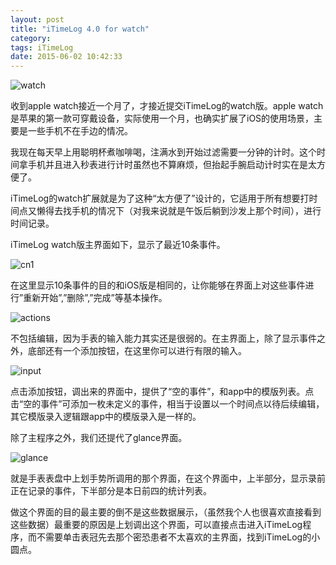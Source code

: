 ```yaml
---
layout: post
title: "iTimeLog 4.0 for watch"
category: 
tags: iTimeLog
date: 2015-06-02 10:42:33
---
```


![][image-1]

收到apple watch接近一个月了，才接近提交iTimeLog的watch版。apple watch是苹果的第一款可穿戴设备，实际使用一个月，也确实扩展了iOS的使用场景，主要是一些手机不在手边的情况。

我现在每天早上用聪明杯煮咖啡喝，注满水到开始过滤需要一分钟的计时。这个时间拿手机并且进入秒表进行计时虽然也不算麻烦，但抬起手腕启动计时实在是太方便了。

iTimeLog的watch扩展就是为了这种“太方便了”设计的，它适用于所有想要打时间点又懒得去找手机的情况下（对我来说就是午饭后躺到沙发上那个时间），进行时间记录。

iTimeLog watch版主界面如下，显示了最近10条事件。

![cn1][image-2]

在这里显示10条事件的目的和iOS版是相同的，让你能够在界面上对这些事件进行”重新开始”,”删除”,”完成”等基本操作。

![][image-3]

不包括编辑，因为手表的输入能力其实还是很弱的。在主界面上，除了显示事件之外，底部还有一个添加按钮，在这里你可以进行有限的输入。

![][image-4]

点击添加按钮，调出来的界面中，提供了“空的事件”，和app中的模版列表。点击“空的事件”可添加一枚未定义的事件，相当于设置以一个时间点以待后续编辑，其它模版录入逻辑跟app中的模版录入是一样的。

除了主程序之外，我们还提代了glance界面。

![][image-5]

就是手表表盘中上划手势所调用的那个界面，在这个界面中，上半部分，显示录前正在记录的事件，下半部分是本日前四的统计列表。

做这个界面的目的最主要的倒不是这些数据展示，（虽然我个人也很喜欢直接看到这些数据）最重要的原因是上划调出这个界面，可以直接点击进入iTimeLog程序，而不需要单击表冠先去那个密恐患者不太喜欢的主界面，找到iTimeLog的小圆点。

[image-1]:	http://interbbs.b0.upaiyun.com/IMG_6394.jpg "watch"
[image-2]:	http://interbbs.b0.upaiyun.com/cn1.png
[image-3]:	http://interbbs.b0.upaiyun.com/cn4.png "actions"
[image-4]:	http://interbbs.b0.upaiyun.com/cn3.jpg "input"
[image-5]:	http://interbbs.b0.upaiyun.com/cn2.jpg "glance"

